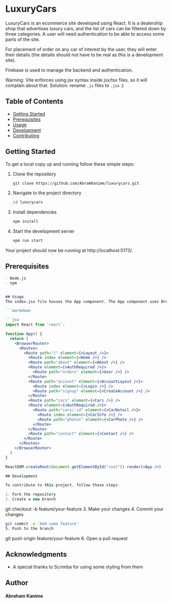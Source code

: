 # LuxuryCars

LuxuryCars is an ecommerce site developed using React. It is a dealership shop that advertises luxury cars, and the list of cars can be filtered down by three categories. A user will need authentication to be able to access some parts of the site.

For placement of order on any car of interest by the user, they will enter their details (the details should not have to be real as this is a development site).

Firebase is used to manage the backend and authentication.

Warning: Vite enforces using jsx syntax inside jsx/tsx files, so it will complain about that. Solution: rename `.js` files to `.jsx` :)

## Table of Contents

- [Getting Started](#getting-started)
- [Prerequisites](#prerequisites)
- [Usage](#usage)
- [Development](#development)
- [Contributing](#acknowledgment)

## Getting Started

To get a local copy up and running follow these simple steps:

1. Clone the repository
   ```sh
   git clone https://github.com/AbramKanime/luxurycars.git

2. Navigate to the project directory
   ```sh
   cd luxurycars

3. Install dependencies
   ```sh
   npm install

4. Start the development server
   ```sh
   npm run start

Your project should now be running at http://localhost:5173/.


## Prerequisites

```markdown
- Node.js
- npm


## Usage
The index.jsx file houses the App component. The App component uses BrowserRouter and Routes {which must first be imported from react-router-dom} to render the pages/components. Below is a snippet of how it was done.

```markdown

```jsx
import React from 'react';

function App() {
  return (
    <BrowserRouter>
      <Routes>
        <Route path="/" element={<Layout />}>
          <Route index element={<Home />} />
          <Route path="about" element={<About />} />
          <Route element={<AuthRequired />}>
            <Route path="orders" element={<User />} />
          </Route>
          <Route path="account" element={<AccountLayout />}>
            <Route index element={<Login />} />
            <Route path="signup" element={<CreateAccount />} />
          </Route>
          <Route path="cars" element={<Cars />} />
          <Route element={<AuthRequired />}>
            <Route path="cars/:id" element={<CarDetail />}>
              <Route index element={<CarInfo />} />
              <Route path="photos" element={<CarPhoto />} />
            </Route>
          </Route>
          <Route path="contact" element={<Contact />} />
        </Route>
      </Routes>
    </BrowserRouter>
  )
}

ReactDOM.createRoot(document.getElementById("root")).render(<App />)

## Development

To contribute to this project, follow these steps:

1. Fork the repository
2. Create a new branch
   ```
   git checkout -b feature/your-feature
3. Make your changes
4. Commit your changes
   ```sh
   git commit -m 'Add some feature'
5. Push to the branch
   ```
   git push origin feature/your-feature
6. Open a pull request

## Acknowledgments

- A special thanks to Scrimba for using some styling from them

## Author
#### Abraham Kanime
